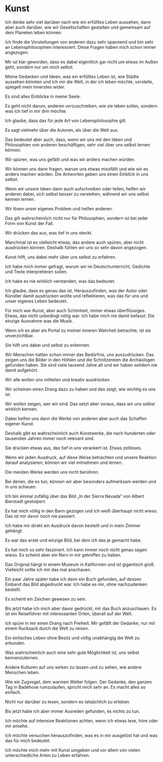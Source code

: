 # Kunst

Ich denke sehr viel darüber nach wie ein erfülltes Leben aussehen, dann aber auch darüber, wie wir Gesellschaften gestalten und gemeinsam auf dem Planeten leben können.

Ich finde die Vorstellungen von anderen dazu sehr spannend und bin sehr an Lebensphilosophien interessiert. Diese Fragen haben mich schon immer angezogen.

Mir ist klar geworden, dass es dabei eigentlich gar nicht um etwas im Außen geht, sondern nur um mich selbst.

Meine Gedanken und Ideen, was ein erfülltes Leben ist, wie Städte aussehen könnten und ich mir die Welt, in der ich leben möchte, vorstelle, spiegelt mein Innerstes wider.

Es sind alles Einblicke in meine Seele.

Es geht nicht darum, anderen vorzuschreiben, wie sie leben sollen, sondern was ich tief in mir drin möchte.

Ich glaube, dass das für jede Art von Lebensphilosophie gilt.

Es sagt vielmehr über die Autoren, als über die Welt aus.

Das bedeutet aber auch, dass, wenn wir uns mit den Ideen und Philosophien von anderen beschäftigen, sehr viel über uns selbst lernen können.

Wir spüren, was uns gefällt und was wir anders machen würden.

Wir können uns dann fragen, warum uns etwas missfällt und wie wir es anders machen würden. Die Antworten geben uns einen Einblick in uns selbst.

Wenn wir unsere Ideen dann auch aufschreiben oder teilen, helfen wir anderen dabei, sich selbst besser zu verstehen, während wir uns selbst kennen lernen.

Wir lösen unser eigenes Problem und helfen anderen.

Das gilt wahrscheinlich nicht nur für Philosophien, sondern ist bei jeder Form von Kunst der Fall.

Wir drücken das aus, was tief in uns steckt.

Manchmal ist es vielleicht etwas, das andere auch spüren, aber nicht ausdrücken können. Deshalb fühlen wir uns so sehr davon angezogen.

Kunst hilft, uns dabei mehr über uns selbst zu erfahren.

Ich habe mich immer gefragt, warum wir im Deutschunterricht, Gedichte und Texte interpretieren sollen.

Ich habe es nie wirklich verstanden, was das bedeutet.

Ich glaube, dass es genau das ist. Herauszufinden, was der Autor oder Künstler damit ausdrücken wollte und reflektieren, was das für uns und unser eigenes Leben bedeutet.

Für mich war Kunst, aber auch Schönheit, immer etwas überflüssiges. Etwas, das nicht unbedingt nötig war. Ich habe mich nie damit befasst. Die einzige Ausnahme was die Musik.

Wenn ich es aber als Portal zu meiner inneren Wahrheit betrachte, ist sie unverzichtbar.

Sie hilft uns dabei und selbst zu erkennen.

Wir Menschen hatten schon immer das Bedürfnis, uns auszudrücken. Das zeigen uns die Bilder in den Höhlen und die Schnitzereien die Archäologen gefunden haben. Sie sind viele tausend Jahre alt und wir haben seitdem nie damit aufgehört.

Wir alle wollen uns mitteilen und kreativ ausdrücken. 

Wir scheinen einen Drang dazu zu haben und das zeigt, wie wichtig es uns ist.

Wir wollen zeigen, wer wir sind. Das setzt aber voraus, dass wir uns selbst wirklich kennen.

Dabei helfen uns dann die Werke von anderen aber auch das Schaffen eigener Kunst.

Deshalb gibt es wahrscheinlich auch Kunstwerke, die nach hunderten oder tausenden Jahren immer noch relevant sind.

Sie drücken etwas aus, das tief in uns verankert ist. Etwas zeitloses.

Wenn wir jeden Ausdruck, auf diese Weise betrachten und unsere Reaktion darauf analysieren, können wir viel mitnehmen und lernen.

Die meisten Werke werden uns nicht berühren.

Bei denen, die es tun, können wir aber besonders aufmerksam werden und in uns schauen.

Ich bin einmal zufällig über das Bild „In der Sierra Nevada“ von Albert Bierstadt gestolpert.

Es hat mich völlig in den Bann gezogen und ich weiß überhaupt nicht wieso. Das ist mir davor noch nie passiert.

Ich habe mir direkt ein Ausdruck davon bestellt und in mein Zimmer gehängt.

Es war das erste und einzige Bild, bei dem ich das je gemacht habe.

Es hat mich so sehr fasziniert. Ich kann immer noch nicht genau sagen wieso. Es scheint aber ein Nerv in mir getroffen zu haben.

Das Original hängt in einem Museum in Kalifornien und ist gigantisch groß. Vielleicht sollte ich mir das mal anschauen.

Ein paar Jahre später habe ich dann ein Buch gefunden, auf dessen Einband das Bild abgedruckt war. Ich habe es mir, ohne nachzudenken bestellt.

Es scheint ein Zeichen gewesen zu sein.

Bis jetzt habe ich mich aber davor gedrückt, mir das Buch anzuschauen. Es ist ein Reiseführer mit interessanten Orten, überall auf der Welt.

Ich spüre in mir einen Drang nach Freiheit. Mir gefällt der Gedanke, nur mit einem Rucksack durch die Welt zu reisen.

Ein einfaches Leben ohne Besitz und völlig unabhängig die Welt zu erkunden.

Was wahrscheinlich auch eine sehr gute Möglichkeit ist, uns selbst kennenzulernen.

Andere Kulturen auf uns wirken zu lassen und zu sehen, wie andere Menschen leben.

Wie ein Zugvogel, dem warmen Wetter folgen. Der Gedanke, den ganzen Tag in Badehose rumzulaufen, spricht mich sehr an. Es macht alles so einfach.

Nicht nur darüber zu lesen, sondern es tatsächlich zu erleben.

Bis jetzt habe ich aber immer Ausreden gefunden, es nichts zu tun.

Ich möchte auf intensive Reaktionen achten, wenn ich etwas lese, höre oder mir ansehe.

Ich möchte versuchen herauszufinden, was es in mir ausgelöst hat und was das für mich bedeutet.

Ich möchte mich mehr mit Kunst umgeben und vor allem von vielen unterschiedliche Arten zu Leben erfahren.

